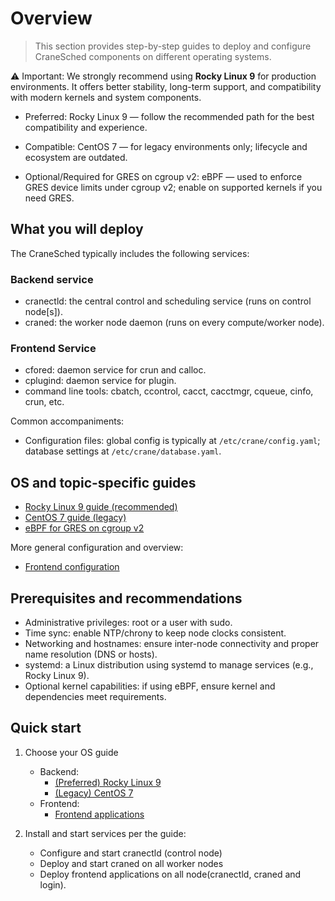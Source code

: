 # Overview

>This section provides step-by-step guides to deploy and configure CraneSched components on different operating systems.

⚠️ Important: We strongly recommend using **Rocky Linux 9** for production environments. It offers better stability, long-term support, and compatibility with modern kernels and system components.

- Preferred: Rocky Linux 9 — follow the recommended path for the best compatibility and experience.

- Compatible: CentOS 7 — for legacy environments only; lifecycle and ecosystem are outdated.

- Optional/Required for GRES on cgroup v2: eBPF — used to enforce GRES device limits under cgroup v2; enable on supported kernels if you need GRES.

## What you will deploy

The CraneSched typically includes the following services:

### Backend service
- cranectld: the central control and scheduling service (runs on control node[s]).
- craned: the worker node daemon (runs on every compute/worker node).

### Frontend Service
- cfored: daemon service for crun and calloc.
- cplugind: daemon service for plugin.
- command line tools: cbatch, ccontrol, cacct, cacctmgr, cqueue, cinfo, crun, etc.

Common accompaniments:

- Configuration files: global config is typically at `/etc/crane/config.yaml`; database settings at `/etc/crane/database.yaml`.

## OS and topic-specific guides

- [Rocky Linux 9 guide (recommended)](<./Backend Deployment/Rocky9.md>)
- [CentOS 7 guide (legacy)](<./Backend Deployment/Centos7.md>)
- [eBPF for GRES on cgroup v2](<./Backend Deployment/EBPF.md>)

More general configuration and overview:

- [Frontend configuration](./Frontend.md)

## Prerequisites and recommendations

- Administrative privileges: root or a user with sudo.
- Time sync: enable NTP/chrony to keep node clocks consistent.
- Networking and hostnames: ensure inter-node connectivity and proper name resolution (DNS or hosts).
- systemd: a Linux distribution using systemd to manage services (e.g., Rocky Linux 9).
- Optional kernel capabilities: if using eBPF, ensure kernel and dependencies meet requirements.

## Quick start

1) Choose your OS guide

    - Backend:
        - [(Preferred) Rocky Linux 9](<./Backend Deployment/Rocky9.md>)
        - [(Legacy) CentOS 7](<./Backend Deployment/Centos7.md>)
    - Frontend:
        - [Frontend applications](./Frontend.md)

2) Install and start services per the guide:

    - Configure and start cranectld (control node)
    - Deploy and start craned on all worker nodes
    - Deploy frontend applications on all node(cranectld, craned and login).
